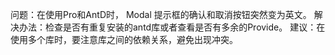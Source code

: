 问题：在使用Pro和AntD时， Modal 提示框的确认和取消按钮突然变为英文。
解决办法：检查是否有重复安装的antd库或者查看是否有多余的Provide。
建议：在使用多个库时，要注意库之间的依赖关系，避免出现冲突。
